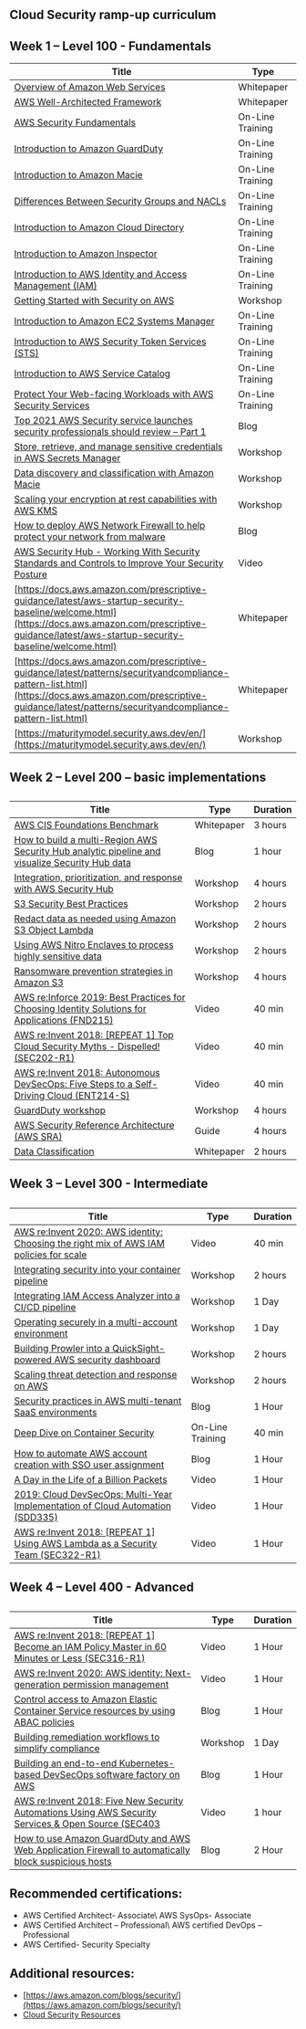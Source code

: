 ## Cloud Security ramp-up curriculum

## Week 1 – Level 100 - Fundamentals

| Title | Type | Duration |
| --- | --- | --- |
| [Overview of Amazon Web Services](https://docs.aws.amazon.com/whitepapers/latest/aws-overview/introduction.html) | Whitepaper | 4 hours |
| [AWS Well-Architected Framework](https://docs.aws.amazon.com/wellarchitected/latest/framework/welcome.html) | Whitepaper | 2 hours |
| [AWS Security Fundamentals](https://explore.skillbuilder.aws/learn/course/internal/view/elearning/48/aws-security-fundamentals-second-edition?src=detail2) | On-Line Training | 2 hours |
| [Introduction to Amazon GuardDuty](https://www.aws.training/learningobject/video?id=16620) | On-Line Training | 10 min |
| [Introduction to Amazon Macie](https://www.aws.training/learningobject/video?id=16455) | On-Line Training | 10 min |
| [Differences Between Security Groups and NACLs](https://www.aws.training/learningobject/video?id=16486) | On-Line Training | 10 min |
| [Introduction to Amazon Cloud Directory](https://www.aws.training/learningobject/video?id=16379) | On-Line Training | 10 min |
| [Introduction to Amazon Inspector](https://www.aws.training/learningobject/video?id=15879) | On-Line Training | 10 min |
| [Introduction to AWS Identity and Access Management (IAM)](https://www.aws.training/learningobject/video?id=16448) | On-Line Training | 10 min |
| [Getting Started with Security on AWS](https://catalog.us-east-1.prod.workshops.aws/workshops/f21a1ec6-e7bc-482c-a6fc-9f53d28f8ac7/en-US/) | Workshop | 1 day |
| [Introduction to Amazon EC2 Systems Manager](https://explore.skillbuilder.aws/learn/course/internal/view/elearning/241/introduction-to-amazon-ec2-systems-manager) | On-Line Training | 10 min |
| [Introduction to AWS Security Token Services (STS)](https://www.aws.training/learningobject/video?id=15877) | On-Line Training | 10 min |
| [Introduction to AWS Service Catalog](https://www.aws.training/learningobject/video?id=16497) | On-Line Training | 10 min |
| [Protect Your Web-facing Workloads with AWS Security Services](https://www.aws.training/learningobject/video?id=27496) | On-Line Training | 40 min |
| [Top 2021 AWS Security service launches security professionals should review – Part 1](https://aws.amazon.com/blogs/security/top-2021-aws-security-service-launches-part-1/) | Blog | 1 hour |
| [Store, retrieve, and manage sensitive credentials in AWS Secrets Manager](https://catalog.us-east-1.prod.workshops.aws/v2/workshops/497b4908-169f-4e6f-b80d-ef10be3038d3) | Workshop | 2 hours |
| [Data discovery and classification with Amazon Macie](https://data-discovery-and-classification.workshop.aws/) | Workshop | 2 hours |
| [Scaling your encryption at rest capabilities with AWS KMS](https://kms-encryption-at-rest.workshop.aws/) | Workshop | 2 hours |
| [How to deploy AWS Network Firewall to help protect your network from malware](https://aws.amazon.com/blogs/security/how-to-deploy-aws-network-firewall-to-help-protect-your-network-from-malware/) | Blog | 1 hour |
| [AWS Security Hub - Working With Security Standards and Controls to Improve Your Security Posture](https://www.youtube.com/watch?v=tyPPfS1lwFg) | Video | 12 min |
| [https://docs.aws.amazon.com/prescriptive-guidance/latest/aws-startup-security-baseline/welcome.html](https://docs.aws.amazon.com/prescriptive-guidance/latest/aws-startup-security-baseline/welcome.html) | Whitepaper | 2 hours |
| [https://docs.aws.amazon.com/prescriptive-guidance/latest/patterns/securityandcompliance-pattern-list.html](https://docs.aws.amazon.com/prescriptive-guidance/latest/patterns/securityandcompliance-pattern-list.html) | Whitepaper | 2 hours |
| [https://maturitymodel.security.aws.dev/en/](https://maturitymodel.security.aws.dev/en/) | Workshop | 4 hours |

## Week 2 – Level 200 – basic implementations

##


| Title | Type | Duration |
| --- | --- | --- |
| [AWS CIS Foundations Benchmark](https://d1.awsstatic.com/whitepapers/compliance/AWS_CIS_Foundations_Benchmark.pdf) | Whitepaper | 3 hours |
| [How to build a multi-Region AWS Security Hub analytic pipeline and visualize Security Hub data](https://aws.amazon.com/blogs/security/how-to-build-a-multi-region-aws-security-hub-analytic-pipeline/) | Blog | 1 hour |
| [Integration, prioritization, and response with AWS Security Hub](https://security-hub-workshop.awssecworkshops.com/) | Workshop | 4 hours |
| [S3 Security Best Practices](https://catalog.us-east-1.prod.workshops.aws/workshops/74237958-77c8-4e7f-a02f-ae201a04d759/en-US/s3-security-best-practices-lab) | Workshop | 2 hours |
| [Redact data as needed using Amazon S3 Object Lambda](https://catalog.us-east-1.prod.workshops.aws/v2/workshops/65ae1218-0c6b-444a-88bd-02aad3ac8636) | Workshop | 2 hours |
| [Using AWS Nitro Enclaves to process highly sensitive data](https://nitro-enclaves.workshop.aws/) | Workshop | 2 hours |
| [Ransomware prevention strategies in Amazon S3](https://workshops.aws/card/Ransomware%20prevention%20strategies%20in%20Amazon%20S3) | Workshop | 4 hours |
| [AWS re:Inforce 2019: Best Practices for Choosing Identity Solutions for Applications (FND215)](https://www.youtube.com/watch?v=-xTs4MmQOo4) | Video | 40 min |
| [AWS re:Invent 2018: [REPEAT 1] Top Cloud Security Myths - Dispelled! (SEC202-R1)](https://youtu.be/MxDO78BYsU0) | Video | 40 min |
| [AWS re:Invent 2018: Autonomous DevSecOps: Five Steps to a Self-Driving Cloud (ENT214-S)](https://www.youtube.com/watch?v=8ZqSyEA69fw) | Video | 40 min |
| [GuardDuty workshop](https://hands-on-guardduty.awssecworkshops.com/) | Workshop | 4 hours |
| [AWS Security Reference Architecture (AWS SRA)](https://docs.aws.amazon.com/prescriptive-guidance/latest/security-reference-architecture/?did=pg_card&trk=pg_card) | Guide | 4 hours |
| [Data Classification](https://docs.aws.amazon.com/whitepapers/latest/data-classification/data-classification.html) | Whitepaper | 2 hours |

## Week 3 – Level 300 - Intermediate

##


| Title | Type | Duration |
| --- | --- | --- |
| [AWS re:Invent 2020: AWS identity: Choosing the right mix of AWS IAM policies for scale](https://www.youtube.com/watch?v=o1bfA0SIxBk) | Video | 40 min |
| [Integrating security into your container pipeline](https://container-devsecops.awssecworkshops.com/) | Workshop | 2 hours |
| [Integrating IAM Access Analyzer into a CI/CD pipeline](https://catalog.us-east-1.prod.workshops.aws/v2/workshops/fff8e490-f397-43d2-ae26-737a6dc4ac68/en-US) | Workshop | 1 Day |
| [Operating securely in a multi-account environment](https://catalog.us-east-1.prod.workshops.aws/v2/workshops/d3f60827-89f2-46a8-9be7-6e7185bd7665) | Workshop | 1 Day |
| [Building Prowler into a QuickSight-powered AWS security dashboard](https://quicksight-security-dashboard.workshop.aws/) | Workshop | 2 hours |
| [Scaling threat detection and response on AWS](https://scaling-threat-detection.awssecworkshops.com/) | Workshop | 2 hours |
| [Security practices in AWS multi-tenant SaaS environments](https://aws.amazon.com/blogs/security/security-practices-in-aws-multi-tenant-saas-environments/) | Blog | 1 Hour |
| [Deep Dive on Container Security](https://www.aws.training/learningobject/video?id=26841) | On-Line Training | 40 min |
| [How to automate AWS account creation with SSO user assignment](https://aws.amazon.com/blogs/security/how-to-automate-aws-account-creation-with-sso-user-assignment/) | Blog | 1 Hour |
| [A Day in the Life of a Billion Packets](https://www.youtube.com/watch?v=3qln2u1Vr2E) | Video | 1 Hour |
| [2019: Cloud DevSecOps: Multi-Year Implementation of Cloud Automation (SDD335)](https://www.youtube.com/watch?v=uVldJ2KRMn8) | Video | 1 Hour |
| [AWS re:Invent 2018: [REPEAT 1] Using AWS Lambda as a Security Team (SEC322-R1)](https://youtu.be/ecT4eyy0CyU) | Video | 1 Hour |

##


## Week 4 – Level 400 - Advanced

##


| Title | Type | Duration |
| --- | --- | --- |
| [AWS re:Invent 2018: [REPEAT 1] Become an IAM Policy Master in 60 Minutes or Less (SEC316-R1)](https://www.youtube.com/watch?v=YQsK4MtsELU) | Video | 1 Hour |
| [AWS re:Invent 2020: AWS identity: Next-generation permission management](https://www.youtube.com/watch?v=8vsD_aTtuTo) | Video | 1 Hour |
| [Control access to Amazon Elastic Container Service resources by using ABAC policies](https://aws.amazon.com/blogs/security/control-access-to-amazon-elastic-container-service-resources-by-using-abac-policies/) | Blog | 1 Hour |
| [Building remediation workflows to simplify compliance](https://catalog.us-east-1.prod.workshops.aws/v2/workshops/65e30a39-2f37-4e82-ba04-3ad41328fb5b/en-US/) | Workshop | 1 Day |
| [Building an end-to-end Kubernetes-based DevSecOps software factory on AWS](https://aws.amazon.com/blogs/devops/building-an-end-to-end-kubernetes-based-devsecops-software-factory-on-aws/) | Blog | 1 Hour |
| [AWS re:Invent 2018: Five New Security Automations Using AWS Security Services & Open Source (SEC403](https://youtu.be/M5yQpegaYF8) | Video | 1 hour |
| [How to use Amazon GuardDuty and AWS Web Application Firewall to automatically block suspicious hosts](https://aws.amazon.com/blogs/security/how-to-use-amazon-guardduty-and-aws-web-application-firewall-to-automatically-block-suspicious-hosts/) | Blog | 2 Hour |

## Recommended certifications:

- AWS Certified Architect- Associate\ AWS SysOps- Associate
- AWS Certified Architect – Professional\ AWS certified DevOps – Professional
- AWS Certified- Security Specialty

## Additional resources:

- [https://aws.amazon.com/blogs/security/](https://aws.amazon.com/blogs/security/)
- [Cloud Security Resources](https://aws.amazon.com/security/security-learning/?cards-top.sort-by=item.additionalFields.sortDate&cards-top.sort-order=desc&awsf.Types=*all)
